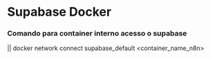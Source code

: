 # Supabase Docker




### Comando para container interno acesso o supabase

|| docker network connect supabase_default <container_name_n8n>
